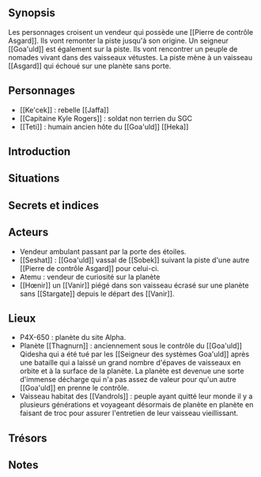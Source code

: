 ## Synopsis

Les personnages croisent un vendeur qui possède une [[Pierre de contrôle Asgard]]. Ils vont remonter la piste jusqu'à son origine. Un seigneur [[Goa'uld]] est également sur la piste. Ils vont rencontrer un peuple de nomades vivant dans des vaisseaux vétustes. La piste mène à un vaisseau [[Asgard]] qui échoué sur une planète sans porte.
## Personnages

- [[Ke'cek]] : rebelle [[Jaffa]]
- [[Capitaine Kyle Rogers]] : soldat non terrien du SGC
- [[Teti]] : humain ancien hôte du [[Goa'uld]] [[Heka]]
## Introduction


## Situations
## Secrets et indices
## Acteurs

- Vendeur ambulant passant par la porte des étoiles.
- [[Seshat]] : [[Goa'uld]] vassal de [[Sobek]] suivant la piste d'une autre [[Pierre de contrôle Asgard]] pour celui-ci.
- Atemu : vendeur de curiosité sur la planète
- [[Hœnir]] un [[Vanir]] piégé dans son vaisseau écrasé sur une planète sans [[Stargate]] depuis le départ des [[Vanir]].
## Lieux

- P4X-650 : planète du site Alpha.
- Planète [[Thagnurn]] : anciennement sous le contrôle du [[Goa'uld]] Qidesha qui a été tué par les [[Seigneur des systèmes Goa'uld]] après une bataille qui a laissé un grand nombre d'épaves de vaisseaux en orbite et à la surface de la planète. La planète est devenue une sorte d'immense décharge qui n'a pas assez de valeur pour qu'un autre [[Goa'uld]] en prenne le contrôle.
- Vaisseau habitat des [[Vandrols]] : peuple ayant quitté leur monde il y a plusieurs générations et voyageant désormais de planète en planète en faisant de troc pour assurer l'entretien de leur vaisseau vieillissant.
## Trésors
## Notes
